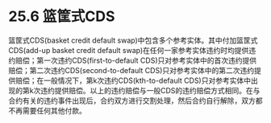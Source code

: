 # 25.6 篮筐式CDS


篮筐式CDS(basket credit default swap)中包含多个参考实体。其中付加篮筐式CDS(add-up basket credit default swap)在任何一家参考实体违约时均提供违约赔偿；第一次违约CDS(first-to-default CDS)只对参考实体中的首次违约提供赔偿；第二次违约CDS(second-to-default CDS)只对参考实体中的第二次违约提供赔偿；在一般情况下，第k次违约CDS(kth-to-default CDS)只对参考实体中出现的第k次违约提供赔偿。以上的违约赔偿与一般CDS的违约赔偿方式相同。在与合约有关的违约事件出现后，合约双方进行交割处理，然后合约自行解除，双方都不再需要任何其他付款。